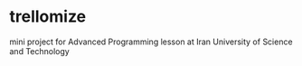# trellomize
mini project for Advanced Programming lesson at Iran University of Science and Technology